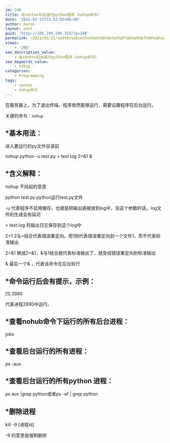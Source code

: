 ```yaml
---
id: 248
title: 在centos后台运行python程序（nohup命令）
date: '2021-03-21T23:52:55+08:00'
author: Aaron
layout: post
guid: 'http://185.199.109.153/?p=248'
permalink: /2021/03/21/%e5%9c%a8centos%e5%90%8e%e5%8f%b0%e8%bf%90%e8%a1%8cpython%e7%a8%8b%e5%ba%8f%ef%bc%88nohup%e5%91%bd%e4%bb%a4%ef%bc%89/
views:
    - '266'
seo_description_value:
    - 在centos后台运行python程序（nohup命令）
seo_keywords_value:
    - nohup
categories:
    - Programming
tags:
    - centos
    - nohup命令
---
```


在服务器上，为了退出终端，程序依然能够运行，需要设置程序在后台运行。

关键的命令：`nohup`

## <a name="t0"></a><a name="t0"></a>\*基本用法：

进入要运行的py文件目录前

nohup python -u test.py &gt; test.log 2&gt;&amp;1 &amp;

## <a name="t2"></a><a name="t2"></a>\*含义解释：

nohup 不挂起的意思

python test.py python运行test.py文件

-u 代表程序不启用缓存，也就是把输出直接放到log中，没这个参数的话，log文件的生成会有延迟

&gt; test.log 将输出日志保存到这个log中

2&gt;1 2与&gt;结合代表错误重定向，而1则代表错误重定向到一个文件1，而不代表标准输出

2&gt;&amp;1 换成2&gt;&amp;1，&amp;与1结合就代表标准输出了，就变成错误重定向到标准输出

&amp; 最后一个&amp; ，代表该命令在后台执行

## <a name="t4"></a><a name="t4"></a>\*命令运行后会有提示，示例：

\[1\] 2880

代表进程2880中运行。

## <a name="t5"></a><a name="t5"></a>\*查看nohub命令下运行的所有后台进程：

jobs

## <a name="t7"></a><a name="t7"></a>\*查看后台运行的所有进程：

ps -aux

## <a name="t8"></a><a name="t8"></a>\*查看后台运行的所有python 进程：

ps aux |grep python或者ps -ef | grep python

## <a name="t10"></a><a name="t10"></a>\*删除进程

kill -9 \[进程id\]

-9 的意思是强制删除